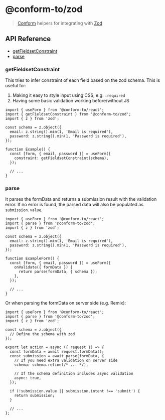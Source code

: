 # @conform-to/zod

> [Conform](https://github.com/edmundhung/conform) helpers for integrating with [Zod](https://github.com/colinhacks/zod)

<!-- aside -->

## API Reference

- [getFieldsetConstraint](#getfieldsetconstraint)
- [parse](#parse)

<!-- /aside -->

### getFieldsetConstraint

This tries to infer constraint of each field based on the zod schema. This is useful for:

1. Making it easy to style input using CSS, e.g. `:required`
2. Having some basic validation working before/without JS

```tsx
import { useForm } from '@conform-to/react';
import { getFieldsetConstraint } from '@conform-to/zod';
import { z } from 'zod';

const schema = z.object({
  email: z.string().min(1, 'Email is required'),
  password: z.string().min(1, 'Password is required'),
});

function Example() {
  const [form, { email, password }] = useForm({
    constraint: getFieldsetConstraint(schema),
  });

  // ...
}
```

### parse

It parses the formData and returns a submission result with the validation error. If no error is found, the parsed data will also be populated as `submission.value`.

```tsx
import { useForm } from '@conform-to/react';
import { parse } from '@conform-to/zod';
import { z } from 'zod';

const schema = z.object({
  email: z.string().min(1, 'Email is required'),
  password: z.string().min(1, 'Password is required'),
});

function ExampleForm() {
  const [form, { email, password }] = useForm({
    onValidate({ formData }) {
      return parse(formData, { schema });
    },
  });

  // ...
}
```

Or when parsing the formData on server side (e.g. Remix):

```tsx
import { useForm } from '@conform-to/react';
import { parse } from '@conform-to/zod';
import { z } from 'zod';

const schema = z.object({
  // Define the schema with zod
});

export let action = async ({ request }) => {
  const formData = await request.formData();
  const submission = await parse(formData, {
    // If you need extra validation on server side
    schema: schema.refine(/* ... */),

    // If the schema definition includes async validation
    async: true,
  });

  if (!submission.value || submission.intent !== 'submit') {
    return submission;
  }

  // ...
};
```
